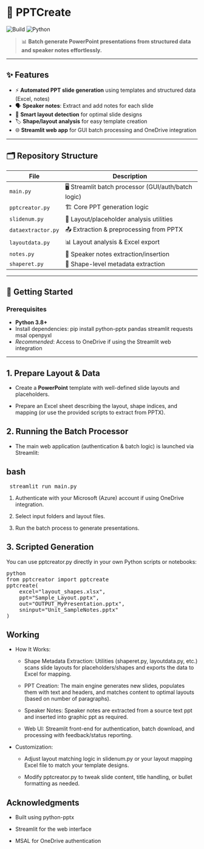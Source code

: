 
# 🚀 PPTCreate

![Build](https://img.shields.io/badge/build-passing-brightgreen)
![Python](https://img.shields.io/badge/python-3.8+-blue)

> 📊 **Batch generate PowerPoint presentations from structured data and speaker notes effortlessly.**

---

## ✨ Features

- ⚡ **Automated PPT slide generation** using templates and structured data (Excel, notes)
- 🗣️ **Speaker notes**: Extract and add notes for each slide
- 🧩 **Smart layout detection** for optimal slide designs
- 🏷️ **Shape/layout analysis** for easy template creation
- 🌐 **Streamlit web app** for GUI batch processing and OneDrive integration

---

## 🗂️ Repository Structure

| File              | Description                                         |
|-------------------|-----------------------------------------------------|
| `main.py`         | 🖥️  Streamlit batch processor (GUI/auth/batch logic) |
| `pptcreator.py`   | 🏗️  Core PPT generation logic                        |
| `slidenum.py`     | 🔢  Layout/placeholder analysis utilities            |
| `dataextractor.py`| 📤  Extraction & preprocessing from PPTX             |
| `layoutdata.py`   | 📊  Layout analysis & Excel export                   |
| `notes.py`        | 📝  Speaker notes extraction/insertion               |
| `shaperet.py`     | 🔲  Shape-level metadata extraction                  |


---

## 🚦 Getting Started

### Prerequisites

- **Python 3.8+**
- Install dependencies:
  pip install python-pptx pandas streamlit requests msal openpyxl
- *Recommended*: Access to OneDrive if using the Streamlit web integration

---

## 1. Prepare Layout & Data
- Create a **PowerPoint** template with well-defined slide layouts and placeholders.

- Prepare an Excel sheet describing the layout, shape indices, and mapping (or use the provided scripts to extract from PPTX).

## 2. Running the Batch Processor
- The main web application (authentication & batch logic) is launched via Streamlit:
## bash
<pre> streamlit run main.py </pre>

1. Authenticate with your Microsoft (Azure) account if using OneDrive integration.

2. Select input folders and layout files.

3. Run the batch process to generate presentations.

## 3. Scripted Generation
You can use pptcreator.py directly in your own Python scripts or notebooks:
<pre>python
from pptcreator import pptcreate
pptcreate(
    excel="layout_shapes.xlsx",
    ppt="Sample_Layout.pptx",
    out="OUTPUT_MyPresentation.pptx",
    sninput="Unit_SampleNotes.pptx"
)</pre>

## Working
- How It Works:<br>
  * Shape Metadata Extraction: Utilities (shaperet.py, layoutdata.py, etc.) scans slide layouts for placeholders/shapes and exports the data to Excel for mapping.

  * PPT Creation: The main engine generates new slides, populates them with text and headers, and matches content to optimal layouts (based on number of paragraphs).

  * Speaker Notes: Speaker notes are extracted from a source text ppt and inserted into graphic ppt as required.

  * Web UI: Streamlit front-end for authentication, batch download, and processing with feedback/status reporting.

- Customization:<br>
  * Adjust layout matching logic in slidenum.py or your layout mapping Excel file to match your template designs.

  * Modify pptcreator.py to tweak slide content, title handling, or bullet formatting as needed.


## Acknowledgments
- Built using python-pptx

- Streamlit for the web interface

- MSAL for OneDrive authentication
